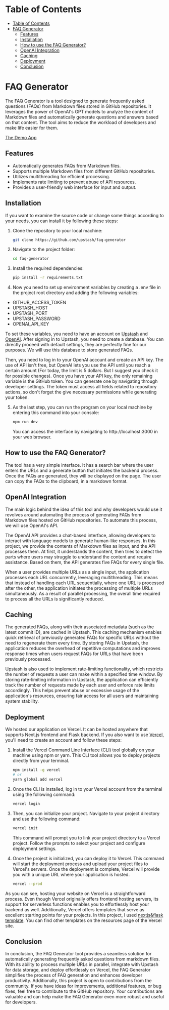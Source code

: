 # Table of Contents
- [Table of Contents](#table-of-contents)
- [FAQ Generator](#faq-generator)
  - [Features](#features)
  - [Installation](#installation)
  - [How to use the FAQ Generator?](#how-to-use-the-faq-generator)
  - [OpenAI Integration](#openai-integration)
  - [Caching](#caching)
  - [Deployment](#deployment)
  - [Conclusion](#conclusion)


# FAQ Generator

The FAQ Generator is a tool designed to generate frequently asked questions (FAQs) from Markdown files stored in GitHub repositories. It leverages the power of OpenAI's GPT models to analyze the content of Markdown files and automatically generate questions and answers based on that content. The tool aims to reduce the workload of developers and make life easier for them.

[The Demo App](https://faq-gen.vercel.app)

## Features

- Automatically generates FAQs from Markdown files.
- Supports multiple Markdown files from different GitHub repositories.
- Utilizes multithreading for efficient processing.
- Implements rate limiting to prevent abuse of API resources.
- Provides a user-friendly web interface for input and output.

## Installation

If you want to examine the source code or change some things according to your needs, you can install it by following these steps:

1. Clone the repository to your local machine:
   ```bash
   git clone https://github.com/upstash/faq-generator 
   ```

2. Navigate to the project folder:
   ```bash
   cd faq-generator
   ```

3. Install the required dependencies:
   ```bash
   pip install -r requirements.txt
   ```

4. Now you need to set up environment variables by creating a .env file in the project root directory and adding the following variables:
  
  - GITHUB_ACCESS_TOKEN
  - UPSTASH_HOST
  - UPSTASH_PORT
  - UPSTASH_PASSWORD 
  - OPENAI_API_KEY
  
   
   To set these variables, you need to have an account on [Upstash](https://console.upstash.com/login) and [OpenAI](https://auth0.openai.com/u/login/identifier?state=hKFo2SBJY3lhbWZGVmg1QU8zc0xYTi1TWEtKa1dWaTkwNUFGT6Fur3VuaXZlcnNhbC1sb2dpbqN0aWTZIEZhcUp2V0hkTUZlRm15aEZIX0lCNVV6NmdvaDZ3UXNio2NpZNkgRFJpdnNubTJNdTQyVDNLT3BxZHR3QjNOWXZpSFl6d0Q). After signing in to Upstash, you need to create a database. You can directly proceed with default settings, they are perfectly fine for our purposes. We will use this database to store generated FAQs.

  Then, you need to log in to your OpenAI account and create an API key. The use of API isn't free, but OpenAI lets you use the API until you reach a certain amount (For today, the limit is 5 dollars. But I suggest you check it for possible changes). Once you have your API key, the only remaining variable is the GitHub token. You can generate one by navigating through developer settings. The token must access all fields related to repository actions, so don't forget the give necessary permissions while generating your token.


5. As the last step, you can run the program on your local machine by entering this command into your console:
   ```bash
   npm run dev
   ```
   You can access the interface by navigating to http://localhost:3000 in your web browser.

## How to use the FAQ Generator?

The tool has a very simple interface. It has a search bar where the user enters the URLs and a generate button that initiates the backend process. Once the FAQs are generated, they will be displayed on the page. The user can copy the FAQs to the clipboard, in a markdown format.

## OpenAI Integration
The main logic behind the idea of this tool and why developers would use it revolves around automating the process of generating FAQs from Markdown files hosted on GitHub repositories. To automate this process, we will use OpenAI's API.

The OpenAI API provides a chat-based interface, allowing developers to interact with language models to generate human-like responses. In this project, we provide the contents of Markdown files as input, and the API processes them. At first, it understands the content, then tries to detect the parts where users may struggle to understand the content and require assistance. Based on them, the API generates five FAQs for every single file.

When a user provides multiple URLs as a single input, the application processes each URL concurrently, leveraging multithreading. This means that instead of handling each URL sequentially, where one URL is processed after the other, the application initiates the processing of multiple URLs simultaneously. As a result of parallel processing, the overall time required to process all the URLs is significantly reduced.

## Caching

The generated FAQs, along with their associated metadata (such as the latest commit ID), are cached in Upstash. This caching mechanism enables quick retrieval of previously generated FAQs for specific URLs without the need to regenerate them every time. By storing FAQs in Upstash, the application reduces the overhead of repetitive computations and improves response times when users request FAQs for URLs that have been previously processed.

Upstash is also used to implement rate-limiting functionality, which restricts the number of requests a user can make within a specified time window. By storing rate-limiting information in Upstash, the application can efficiently track the number of requests made by each user and enforce rate limits accordingly. This helps prevent abuse or excessive usage of the application's resources, ensuring fair access for all users and maintaining system stability.

## Deployment

We hosted our application on Vercel. It can be hosted anywhere that supports Next.js frontend and Flask backend. If you also want to use [Vercel](https://vercel.com/login), you'll need to create an account and follow these steps:

1. Install the Vercel Command Line Interface (CLI) tool globally on your machine using npm or yarn. This CLI tool allows you to deploy projects directly from your terminal.
   ```bash
   npm install -g vercel
   # or
   yarn global add vercel
   ```

2. Once the CLI is installed, log in to your Vercel account from the terminal using the following command:
   ```bash
   vercel login
   ```
3. Then, you can initialize your project. Navigate to your project directory and use the following command:
   ```bash
   vercel init
   ```
   This command will prompt you to link your project directory to a Vercel project. Follow the prompts to select your project and configure deployment settings.

4. Once the project is initialized, you can deploy it to Vercel. This command will start the deployment process and upload your project files to Vercel's servers. Once the deployment is complete, Vercel will provide you with a unique URL where your application is hosted.
   ```bash
   vercel --prod
   ```

As you can see, hosting your website on Vercel is a straightforward process. Even though Vercel originally offers frontend hosting servers,  its support for serverless functions enables you to effortlessly host your backend as well. Additionally, Vercel offers templates that serve as excellent starting points for your projects. In this project, I used [nextjs&flask template](https://vercel.com/templates/next.js/nextjs-flask-starter). You can find other templates on the resources page of the Vercel site.

## Conclusion

In conclusion, the FAQ Generator tool provides a seamless solution for automatically generating frequently asked questions from markdown files. With its ability to process multiple URLs in parallel, integrate with Upstash for data storage, and deploy effortlessly on Vercel, the FAQ Generator simplifies the process of FAQ generation and enhances developer productivity. Additionally, this project is open to contributions from the community. If you have ideas for improvements, additional features, or bug fixes, feel free to contribute to the GitHub repository. Your contributions are valuable and can help make the FAQ Generator even more robust and useful for developers.
